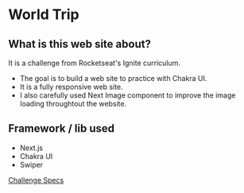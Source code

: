 # World Trip

## What is this web site about?

It is a challenge from Rocketseat's Ignite curriculum.
- The goal is to build a web site to practice with Chakra UI.
- It is a fully responsive web site.
- I also carefully used Next Image component to improve the image loading throughtout the website.

## Framework / lib used

- Next.js
- Chakra UI
- Swiper

[Challenge Specs](https://www.notion.so/Desafio-01-Interface-com-Chakra-UI-d1274f7fd7f54283b9173b7fd8003cc6#451d43b63b0649fda31ff9424bfa0d3f)
